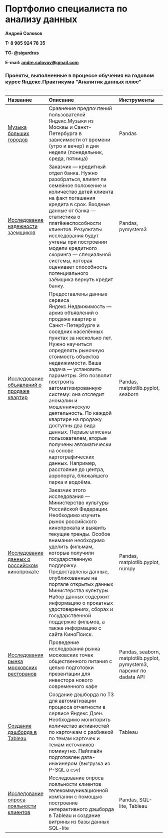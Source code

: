 # Портфолио специалиста по анализу данных
**Андрей Соловов**

**T: 8 985 924 78 35**

**TG: [@sigurdrus](https://t.me/SigurdRus)**

**E-mail: andre.solovov@gmail.com**

### Проекты, выполненные в процессе обучения на годовом курсе Яндекс.Практикума "Аналитик данных плюс"
-----------------------------------------------------------------------------------------------------------------------------

|Название |Описание |Инструменты|
|:--------|:--------|:---------|
|[Музыка больших городов](https://github.com/asolovov/asolovov_portfolio/tree/main/yandex_music)| Сравнение предпочтений пользователей Яндекс.Музыки из Москвы и Санкт-Петербурга в зависимости от времени (утро и вечер) и дня недели (понедельник, среда, пятница)| Pandas|
|[Исследование надежности заемщиков](https://github.com/asolovov/asolovov_portfolio/blob/main/reliability/reliability.ipynb)| Заказчик — кредитный отдел банка. Нужно разобраться, влияет ли семейное положение и количество детей клиента на факт погашения кредита в срок. Входные данные от банка — статистика о платёжеспособности клиентов. Результаты исследования будут учтены при построении модели кредитного скоринга — специальной системы, которая оценивает способность потенциального заёмщика вернуть кредит банку.| Pandas, pymystem3 |
|[Исследование объявлений о продаже квартир](https://github.com/asolovov/asolovov_portfolio/blob/main/yandex_real_estate/yandex_real_estate.ipynb)| Предоставлены данные сервиса Яндекс.Недвижимость — архив объявлений о продаже квартир в Санкт-Петербурге и соседних населённых пунктах за несколько лет. Нужно научиться определять рыночную стоимость объектов недвижимости. Ваша задача — установить параметры. Это позволит построить автоматизированную систему: она отследит аномалии и мошенническую деятельность. По каждой квартире на продажу доступны два вида данных. Первые вписаны пользователем, вторые получены автоматически на основе картографических данных. Например, расстояние до центра, аэропорта, ближайшего парка и водоёма.| Pandas, matplotlib.pyplot, seaborn
|[Исследование данных о российском кинопрокате](https://github.com/asolovov/asolovov_portfolio/blob/main/mkrf_films/mkrf.ipynb) |Заказчик этого исследования — Министерство культуры Российской Федерации. Необходимо изучить рынок российского кинопроката и выявить текущие тренды. Особое внимание необходимо уделить фильмам, которые получили государственную поддержку. Предоставлены данные, опубликованные на портале открытых данных Министерства культуры. Набор данных содержит информацию о прокатных удостоверениях, сборах и государственной поддержке фильмов, а также информацию с сайта КиноПоиск. |Pandas, matplotlib.pyplot, numpy
|[Исследования рынка московских ресторанов](https://github.com/asolovov/asolovov_portfolio/blob/main/rest_msk/rest_msk.ipynb)|Проведение исследования рынка московских точек общественного питания с целью подготовки презентации для инвестора нового современного кафе |Pandas, seaborn, matplotlib.pyplot, pymystem3, парсинг по dadata API
|[Создание дэшборда в Tableau](https://drive.google.com/file/d/1FKERHsq7k16moDtIC7fbJRzanXTchjb5/view?usp=sharing)|Создание дэшборда по ТЗ для автоматизации процесса отчетности в сервисе Яндекс Дзен. Необходимо мониторить количество активностей по карточкам с разбивкой по темам карточек и темам источников поминутно. Пайплайн подготовлен дата-инжинером (выгрузка из P-SQL в csv)| Tableau
|[Исследование опроса лояльности клиентов](https://github.com/asolovov/asolovov_portfolio/blob/main/telecom_nps/telecom_nps.ipynb)|Исследование опроса лояльности клиентов телекоммуникационной компании с помощью построение интерактивного дэшборда в Tableau и создание витрины из базы данных SQL-lite| Pandas, SQL-lite, Tableau
